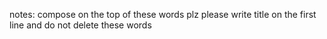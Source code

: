 














notes:
compose on the top of these words plz
please write title on the first line
and do not delete these words
